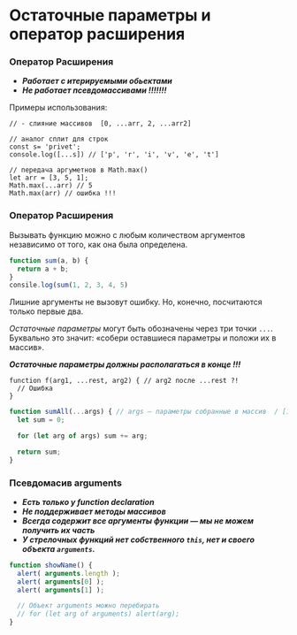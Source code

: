 # Остаточные параметры и оператор расширения

### Оператор Расширения

- ***Работает с итерируемыми обьектами***
- ***Не работает псевдомассивами !!!!!!!***

Примеры использования:

```
// - слияние массивов  [0, ...arr, 2, ...arr2]

// аналог сплит для строк
const s= 'privet';
console.log([...s]) // ['p', 'r', 'i', 'v', 'e', 't']

// передача аргуметнов в Math.max()
let arr = [3, 5, 1];
Math.max(...arr) // 5
Math.max(arr) // ошибка !!!
```

### Оператор Расширения

Вызывать функцию можно с любым количеством аргументов независимо от того, как она была определена.

```jsx
function sum(a, b) {
  return a + b;
}
consile.log(sum(1, 2, 3, 4, 5)
```

Лишние аргументы не вызовут ошибку. Но, конечно, посчитаются только первые два.

*Остаточные параметры* могут быть обозначены через три точки `...`. Буквально это значит: «собери оставшиеся параметры и положи их в массив».

***Остаточные параметры должны располагаться в конце  !!!***

```
function f(arg1, ...rest, arg2) { // arg2 после ...rest ?!
  // Ошибка
}
```

```jsx
function sumAll(...args) { // args — параметры собранные в массив  / [1,2,3,4] /
  let sum = 0;

  for (let arg of args) sum += arg;

  return sum;
}
```

### Псевдомасив arguments

- ***Есть только у function declaration***
- ***Не поддерживает методы массивов***
- ***Всегда содержит все аргументы функции — мы не можем получить их часть***
- ***У стрелочных функций нет собственного `this`, нет и своего объекта `arguments`.***

```jsx
function showName() {
  alert( arguments.length );
  alert( arguments[0] );
  alert( arguments[1] );

  // Объект arguments можно перебирать
  // for (let arg of arguments) alert(arg);
}
```